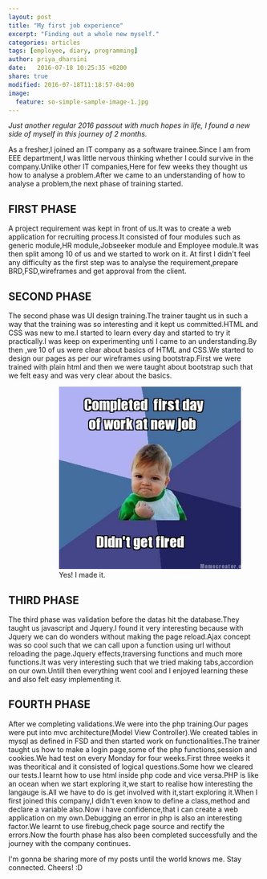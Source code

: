 ```yaml
---
layout: post
title: "My first job experience"
excerpt: "Finding out a whole new myself."
categories: articles
tags: [employee, diary, programming]
author: priya_dharsini
date:   2016-07-18 10:25:35 +0200
share: true
modified: 2016-07-18T11:18:57-04:00
image:
  feature: so-simple-sample-image-1.jpg
---
```


*Just another regular 2016 passout with much hopes in life, I found a new side of myself in this journey of 2 months.*

As a fresher,I joined an IT company as a software trainee.Since I am from EEE department,I was little nervous thinking whether I could survive in the company.Unlike other IT companies,Here for few weeks they thought us how to analyse a problem.After we came to an understanding of how to analyse a problem,the next phase of training started.

## FIRST PHASE

A project requirement was kept in front of us.It was to create a web application for recruiting process.It consisted of  four modules such as generic module,HR module,Jobseeker module and Employee module.It was then split among 10 of us and we started to work on it.
At first I didn't feel any difficulty as the first step was to analyse the requirement,prepare BRD,FSD,wireframes and get approval from the client.

## SECOND PHASE

The second phase was UI design training.The trainer taught us in such a way that the training was so interesting and it kept us committed.HTML and CSS was new to me.I started to learn every day and started to try it practically.I was keep on experimenting unti I came to an understanding.By then ,we 10 of us were clear about basics of HTML and CSS.We started to design our pages as per our wireframes using bootstrap.First we were trained with plain html and then we were taught about bootstrap such that we felt easy and was very clear  about the basics.

<figure style="margin-left:20%;">
	<img src="/images/priya_2.png" alt="image">
	<figcaption>Yes! I made it.</figcaption>
</figure>

## THIRD PHASE

The third phase was validation before the datas hit the database.They taught us javascript and Jquery.I found it  very interesting because with Jquery we can do wonders without making the page reload.Ajax concept was so cool such that we can call upon a function using url without reloading
the page.Jquery effects,traversing functions and much more functions.It was very interesting such that we tried making tabs,accordion on our own.Untill then everything went cool and I enjoyed learning these and also felt easy implementing it.

## FOURTH PHASE

After we completing validations.We were into the php training.Our pages were put into mvc architecture(Model View Controller).We created tables in mysql as defined in FSD and then started work on functionalities.The trainer taught us how to make a login page,some of the php functions,session and cookies.We had test on every Monday for four weeks.First three weeks it was theoritical and it consisted of logical questions.Some how we cleared our tests.I learnt how to use html inside php code and vice versa.PHP is like an ocean when we start exploring it,we start to realise how interesting the langauge is.All we have to do is get involved with it,start exploring it.When I first joined this company,I didn't even know to define a class,method and declare a variable also.Now i have confidence,that i can create a web application on my own.Debugging an error in php is also an interesting factor.We learnt to use firebug,check page source and rectify the errors.Now the fourth phase has also been completed successfully and the journey with the company continues.

I'm gonna be sharing more of my posts until the world knows me. Stay connected. Cheers! :D